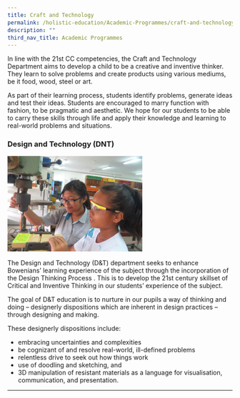 ```yaml
---
title: Craft and Technology
permalink: /holistic-education/Academic-Programmes/craft-and-technology
description: ""
third_nav_title: Academic Programmes
---
```

In line with the 21st CC competencies, the Craft and Technology Department aims to develop a child to be a creative and inventive thinker. They learn to solve problems and create products using various mediums, be it food, wood, steel or art.

As part of their learning process, students identify problems, generate ideas and test their ideas. Students are encouraged to marry function with fashion, to be pragmatic and aesthetic. We hope for our students to be able to carry these skills through life and apply their knowledge and learning to real-world problems and situations.

### Design and Technology (DNT)

<img src="/images/DNT-Drilling.jpeg" 
     style="width:60%">
		 
The Design and Technology (D&T) department seeks to enhance Bowenians’ learning experience of the subject through the incorporation of the Design Thinking Process . This is to develop the 21st century skillset of Critical and Inventive Thinking in our students’ experience of the subject. 

The goal of D&T education is to nurture in our pupils a way of thinking and doing – designerly dispositions which are inherent in design practices – through designing and making. 

These designerly dispositions include:

*   embracing uncertainties and complexities
*   be cognizant of and resolve real-world, ill-defined problems
*   relentless drive to seek out how things work
*   use of doodling and sketching, and 
*   3D manipulation of resistant materials as a language for visualisation, communication, and presentation.

---------